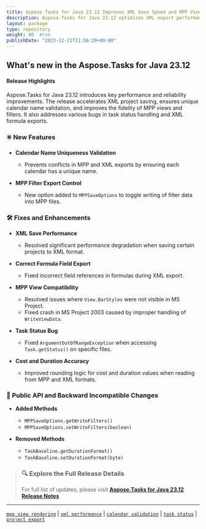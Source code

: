 ```yaml
---
title: Aspose.Tasks for Java 23.12 Improves XML Save Speed and MPP View Compatibility
description: Aspose.Tasks for Java 23.12 optimizes XML export performance, enhances MPP view rendering, validates calendar uniqueness, and fixes task status and formula export bugs.
layout: package
type: repository
weight: 00	#rem
publishDate: "2023-12-21T11:56:29+00:00"
---
```


## What's new in the Aspose.Tasks for Java 23.12

#### Release Highlights

Aspose.Tasks for Java 23.12 introduces key performance and reliability improvements. The release accelerates XML project saving, ensures unique calendar name validation, and improves the fidelity of MPP views and filters. It also addresses various bugs in task status handling and XML formula exports.

### ✳️ New Features

- **Calendar Name Uniqueness Validation**
  - Prevents conflicts in MPP and XML exports by ensuring each calendar has a unique name.

- **MPP Filter Export Control**
  - New option added to `MPPSaveOptions` to toggle writing of filter data into MPP files.

### 🛠 Fixes and Enhancements

- **XML Save Performance**
  - Resolved significant performance degradation when saving certain projects to XML format.

- **Correct Formula Field Export**
  - Fixed incorrect field references in formulas during XML export.

- **MPP View Compatibility**
  - Resolved issues where `View.BarStyles` were not visible in MS Project.
  - Fixed crash in MS Project 2003 caused by improper handling of `WriteViewData`.

- **Task Status Bug**
  - Fixed `ArgumentOutOfRangeException` when accessing `Task.getStatus()` on specific files.

- **Cost and Duration Accuracy**
  - Improved rounding logic for cost and duration values when reading from MPP and XML formats.

### 🔄 Public API and Backward Incompatible Changes

- **Added Methods**
  - `MPPSaveOptions.getWriteFilters()`
  - `MPPSaveOptions.setWriteFilters(boolean)`

- **Removed Methods**
  - `TaskBaseline.getDurationFormat()`
  - `TaskBaseline.setDurationFormat(byte)`

> ### 🔍 Explore the Full Release Details
>
> For full list of updates, please visit **[Aspose.Tasks for Java 23.12 Release Notes](https://releases.aspose.com/tasks/java/release-notes/2023/aspose-tasks-for-java-23-12-release-notes/)**

---

[`mpp view rendering`](https://search.aspose.com/q/mpp-view-rendering.html) | [`xml performance`](https://search.aspose.com/q/xml-performance.html) | [`calendar validation`](https://search.aspose.com/q/calendar-validation.html) | [`task status`](https://search.aspose.com/q/task-status.html) | [`project export`](https://search.aspose.com/q/project-export.html)
